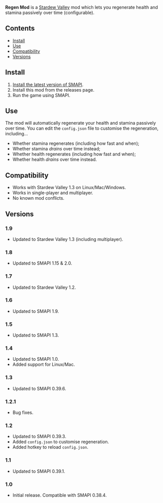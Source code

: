 ﻿﻿**Regen Mod** is a [Stardew Valley](http://stardewvalley.net/) mod which lets you regenerate
health and stamina passively over time (configurable).

## Contents
* [Install](#install)
* [Use](#use)
* [Compatibility](#compatibility)
* [Versions](#versions)

## Install
1. [Install the latest version of SMAPI](https://smapi.io).
2. Install this mod from the releases page.
3. Run the game using SMAPI.

## Use
The mod will automatically regenerate your health and stamina passively over time. You can edit the
`config.json` file to customise the regeneration, including...

* Whether stamina regenerates (including how fast and when);
* Whether stamina _drains_ over time instead;
* Whether health regenerates (including how fast and when);
* Whether health _drains_ over time instead.

## Compatibility
* Works with Stardew Valley 1.3 on Linux/Mac/Windows.
* Works in single-player and multiplayer.
* No known mod conflicts.

## Versions
### 1.9
* Updated to Stardew Valley 1.3 (including multiplayer).

### 1.8
* Updated to SMAPI 1.15 & 2.0.

### 1.7
* Updated to Stardew Valley 1.2.

### 1.6
* Updated to SMAPI 1.9.

### 1.5
* Updated to SMAPI 1.3.

### 1.4
* Updated to SMAPI 1.0.
* Added support for Linux/Mac.

### 1.3
* Updated to SMAPI 0.39.6.

### 1.2.1
* Bug fixes.

### 1.2
* Updated to SMAPI 0.39.3.
* Added `config.json` to customise regeneration.
* Added hotkey to reload `config.json`.

### 1.1
* Updated to SMAPI 0.39.1.

### 1.0
* Initial release. Compatible with SMAPI 0.38.4.
